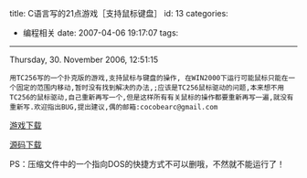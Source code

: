 title: C语言写的21点游戏［支持鼠标键盘］
id: 13
categories:
  - 编程相关
date: 2007-04-06 19:17:07
tags:
---

Thursday, 30\. November 2006, 12:51:15

    用TC256写的一个扑克版的游戏,支持鼠标与键盘的操作, 在WIN2000下运行可能鼠标只能在一个固定的范围内移动,暂时没有找到解决的办法,;应该是TC256鼠标驱动的问题,本来想不用TC256的鼠标驱动,自己重新再写一个,但是这样所有有关鼠标的操作都要重新再写一遍,就没有重新写.欢迎指出BUG,提出建议,偶的邮箱:cocobearc@gmail.com

[游戏下载](http://cocobear.github.io/code/tar/card.rar)

[源码下载](http://cocobear.github.io/code/card.c)

PS：压缩文件中的一个指向DOS的快捷方式不可以删哦，不然就不能运行了！